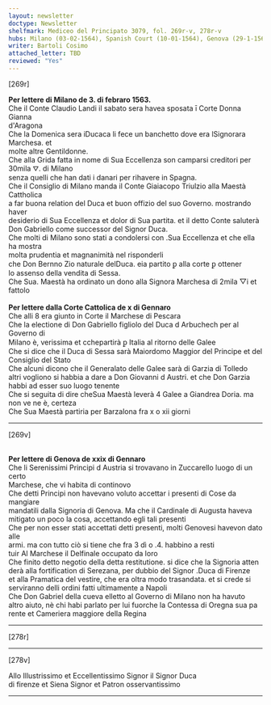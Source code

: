 ```yaml
---
layout: newsletter
doctype: Newsletter
shelfmark: Mediceo del Principato 3079, fol. 269r-v, 278r-v
hubs: Milano (03-02-1564), Spanish Court (10-01-1564), Genova (29-1-1564)
writer: Bartoli Cosimo
attached_letter: TBD
reviewed: "Yes"
---
```


[269r]  
  
  
<strong>Per lettere di Milano de 3. di febraro 1563.</strong>  
Che il Conte Claudio Landi il sabato sera havea sposata ī Corte Donna Gianna  
d'Aragona  
Che la Domenica sera iDucaca li fece un banchetto dove era lSignorara Marchesa. et  
molte altre Gentildonne.  
Che alla Grida fatta in nome di Sua Eccellenza son camparsi creditori per 30mila ⛛. di Milano  
senza quelli che han dati i danari per rihavere in Spagna.  
Che il Consiglio di Milano manda il Conte Giaiacopo Triulzio alla Maestà Cattholica  
a far buona relation del Duca et buon offizio del suo Governo. mostrando haver  
desiderio di Sua Eccellenza et dolor di Sua partita. et il detto Conte saluterà  
Don Gabriello come successor del Signor Duca.  
Che molti di Milano sono stati a condolersi con .Sua Eccellenza et che ella ha mostra  
molta prudentia et magnanimità nel risponderli  
che Don Bernno Zio naturale delDuca. eia partito ꝑ alla corte ꝑ ottener  
lo assenso della vendita di Sessa.  
Che Sua. Maestà ha ordinato un dono alla Signora Marchesa di 2mila ▽i et fattolo  
<br/><strong>Per lettere dalla Corte Cattolica de x di Gennaro</strong>  
Che alli 8 era giunto in Corte il Marchese di Pescara  
Che la electione di Don Gabriello figliolo del Duca d Arbuchech per al Governo di  
Milano è, verissima et cchepartirà ꝑ Italia al ritorno delle Galee  
Che si dice che il Duca di Sessa sarà Maiordomo Maggior del Principe et del  
Consiglio del Stato  
Che alcuni dicono che il Generalato delle Galee sarà di Garzia di Tolledo  
altri vogliono si habbia a dare a Don Giovanni d Austri. et che Don Garzia  
habbi ad esser suo luogo tenente  
Che si seguita di dire cheSua Maestà leverà 4 Galee a Giandrea Doria. ma  
non ve ne è, certeza  
Che Sua Maestà partiria per Barzalona fra x o xii giorni  
  
---  

[269v]  
  
  
<br/><strong>Per lettere di Genova de xxix di Gennaro</strong>  
Che li Serenissimi Principi d Austria si trovavano in Zuccarello luogo di un certo  
Marchese, che vi habita di continovo  
Che detti Principi non havevano voluto accettar i presenti di Cose da mangiare  
mandatili dalla Signoria di Genova. Ma che il Cardinale di Augusta haveva  
mitigato un poco la cosa, accettando egli tali presenti  
Che per non esser stati accettati detti presenti, molti Genovesi havevon dato alle  
armi. ma con tutto ciò si tiene che fra 3 dì o .4. habbino a resti  
tuir Al Marchese il Delfinale occupato da loro  
Che finito detto negotio della detta restitutione. si dice che la Signoria atten  
derà alla fortification di Serezana, per dubbio del Signor .Duca di Firenze  
et alla Pramatica del vestire, che era oltra modo trasandata. et si crede si  
serviranno delli ordini fatti ultimamente a Napoli  
Che Don Gabriel della cueva elletto al Governo di Milano non ha havuto  
altro aiuto, nè chi habi parlato per lui fuorche la Contessa di Oregna sua pa  
rente et Cameriera maggiore della Regina  
  
---  

[278r]  
  
  
  
---  

[278v]  
  
  
Allo Illustrissimo et Eccellentissimo Signor il Signor Duca  
di firenze et Siena Signor et Patron osservantissimo  
  
---  

